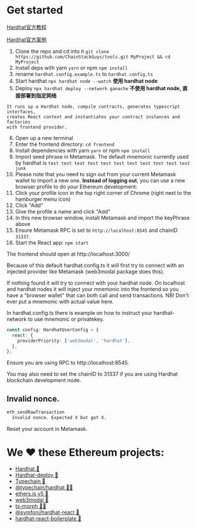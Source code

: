 # Get started

[Hardhat官方教程](https://www.zhihu.com/tardis/sogou/art/353251375)

[Hardhat官方案例](https://github.com/nomiclabs/hardhat-hackathon-boilerplate)

1. Clone the repo and cd into it `git clone https://github.com/ChainStackGuys/tools.git MyProject && cd MyProject`
2. Install deps with yarn `yarn` or npm `npm install`
3. rename `hardhat.config.example.ts` to `hardhat.config.ts`
4. Start hardhat `npx hardhat node --watch` **使用 hardhat node**
5. Deploy `npx hardhat deploy --network ganache` **不使用 hardhat node, 直接部署到指定网络**

```text
It runs up a Hardhat node, compile contracts, generates typescript interfaces,
creates React context and instantiates your contract instances and factories
with frontend provider.
```

6. Open up a new terminal
7. Enter the frontend directory: `cd frontend`
8. Install dependencies with yarn `yarn` or npm `npm install`
9. Import seed phrase in Metamask. The default mnemonic currently used by hardhat is `test test test test test test test test test test test junk`
10. Please note that you need to sign out from your current Metamask wallet to import a new one. **Instead of logging out**, you can use a new browser profile to do your Ethereum development:
11. Click your profile icon in the top right corner of Chrome (right next to the hamburger menu icon)
12. Click "Add"
13. Give the profile a name and click "Add"
14. In this new browser window, install Metamask and import the keyPhrase above
15. Ensure Metamask RPC is set to `http://localhost:8545` and chainID `31337`.
16. Start the React app: `npm start`

The frontend should open at http://localhost:3000/

Because of this default hardhat.config.ts it will first try to connect with an injected provider like Metamask (web3modal package does this).

If nothing found it will try to connect with your hardhat node. On localhost and hardhat nodes it will inject your mnemonic into the frontend so you have a "browser wallet" that can both call and send transactions. NB! Don't ever put a mnemonic with actual value here.

In hardhat.config.ts there is example on how to instruct your hardhat-network to use mnemonic or privatekey.

```ts
const config: HardhatUserConfig = {
  react: {
    providerPriority: ['web3modal', 'hardhat'],
  },
};
```

Ensure you are using RPC to http://localhost:8545.

You may also need to set the chainID to 31337 if you are using Hardhat blockchain development node.

## Invalid nonce.

```bash
eth_sendRawTransaction
  Invalid nonce. Expected X but got X.
```

Reset your account in Metamask.

# We ❤️ these **Ethereum** projects:

- [Hardhat 👷](https://hardhat.org/)
- [Hardhat-deploy 🤘](https://hardhat.org/plugins/hardhat-deploy.html)
- [Typechain 🔌](https://github.com/ethereum-ts/Typechain#readme)
- [@typechain/hardhat 🧙‍♀️](https://hardhat.org/plugins/hardhat-typechain.html)
- [ethers.js v5 🎉](https://github.com/ethers-io/ethers.js#readme)
- [web3modal 💸](https://github.com/Web3Modal/web3modal#web3modal)
- [ts-morph 🏊‍♂️](https://github.com/dsherret/ts-morph)
- [@symfoni/hardhat-react 🎻](https://www.npmjs.com/package/@symfoni/hardhat-react)
- [hardhat-react-boilerplate 🎸](https://github.com/symfoni/hardhat-react-boilerplate)
